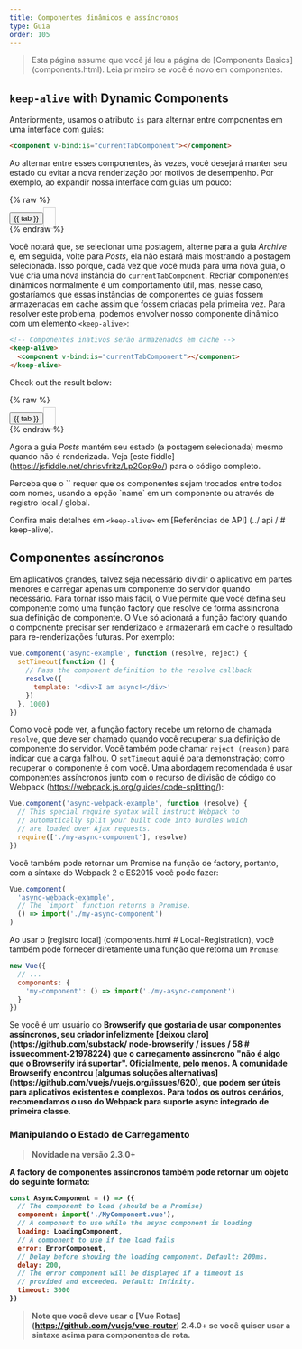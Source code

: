 ```yaml
---
title: Componentes dinâmicos e assíncronos
type: Guia
order: 105
---
```


> Esta página assume que você já leu a página de [Components Basics] (components.html). Leia primeiro se você é novo em componentes.

## `keep-alive` with Dynamic Components

Anteriormente, usamos o atributo `is` para alternar entre componentes em uma interface com guias:

```html
<component v-bind:is="currentTabComponent"></component>
```

Ao alternar entre esses componentes, às vezes, você desejará manter seu estado ou evitar a nova renderização por motivos de desempenho. Por exemplo, ao expandir nossa interface com guias um pouco:

{% raw %}
<div id="dynamic-component-demo" class="demo">
  <button
    v-for="tab in tabs"
    v-bind:key="tab"
    v-bind:class="['dynamic-component-demo-tab-button', { 'dynamic-component-demo-active': currentTab === tab }]"
    v-on:click="currentTab = tab"
  >{{ tab }}</button>
  <component
    v-bind:is="currentTabComponent"
    class="dynamic-component-demo-tab"
  ></component>
</div>
<script>
Vue.component('tab-posts', {
  data: function () {
    return {
      posts: [
        {
          id: 1,
          title: 'Cat Ipsum',
          content: '<p>Dont wait for the storm to pass, dance in the rain kick up litter decide to want nothing to do with my owner today demand to be let outside at once, and expect owner to wait for me as i think about it cat cat moo moo lick ears lick paws so make meme, make cute face but lick the other cats. Kitty poochy chase imaginary bugs, but stand in front of the computer screen. Sweet beast cat dog hate mouse eat string barf pillow no baths hate everything stare at guinea pigs. My left donut is missing, as is my right loved it, hated it, loved it, hated it scoot butt on the rug cat not kitten around</p>'
        },
        {
          id: 2,
          title: 'Hipster Ipsum',
          content: '<p>Bushwick blue bottle scenester helvetica ugh, meh four loko. Put a bird on it lumbersexual franzen shabby chic, street art knausgaard trust fund shaman scenester live-edge mixtape taxidermy viral yuccie succulents. Keytar poke bicycle rights, crucifix street art neutra air plant PBR&B hoodie plaid venmo. Tilde swag art party fanny pack vinyl letterpress venmo jean shorts offal mumblecore. Vice blog gentrify mlkshk tattooed occupy snackwave, hoodie craft beer next level migas 8-bit chartreuse. Trust fund food truck drinking vinegar gochujang.</p>'
        },
        {
          id: 3,
          title: 'Cupcake Ipsum',
          content: '<p>Icing dessert soufflé lollipop chocolate bar sweet tart cake chupa chups. Soufflé marzipan jelly beans croissant toffee marzipan cupcake icing fruitcake. Muffin cake pudding soufflé wafer jelly bear claw sesame snaps marshmallow. Marzipan soufflé croissant lemon drops gingerbread sugar plum lemon drops apple pie gummies. Sweet roll donut oat cake toffee cake. Liquorice candy macaroon toffee cookie marzipan.</p>'
        }
      ],
      selectedPost: null
    }
  },
  template: '\
    <div class="dynamic-component-demo-posts-tab">\
      <ul class="dynamic-component-demo-posts-sidebar">\
        <li\
          v-for="post in posts"\
          v-bind:key="post.id"\
          v-bind:class="{ \'dynamic-component-demo-active\': post === selectedPost }"\
          v-on:click="selectedPost = post"\
        >\
          {{ post.title }}\
        </li>\
      </ul>\
      <div class="dynamic-component-demo-post-container">\
        <div \
          v-if="selectedPost"\
          class="dynamic-component-demo-post"\
        >\
          <h3>{{ selectedPost.title }}</h3>\
          <div v-html="selectedPost.content"></div>\
        </div>\
        <strong v-else>\
          Clique no título de um blog à esquerda para visualizá-lo.\
        </strong>\
      </div>\
    </div>\
  '
})
Vue.component('tab-archive', {
  template: '<div>Archive component</div>'
})
new Vue({
  el: '#dynamic-component-demo',
  data: {
    currentTab: 'Posts',
    tabs: ['Posts', 'Archive']
  },
  computed: {
    currentTabComponent: function () {
      return 'tab-' + this.currentTab.toLowerCase()
    }
  }
})
</script>
<style>
.dynamic-component-demo-tab-button {
  padding: 6px 10px;
  border-top-left-radius: 3px;
  border-top-right-radius: 3px;
  border: 1px solid #ccc;
  cursor: pointer;
  background: #f0f0f0;
  margin-bottom: -1px;
  margin-right: -1px;
}
.dynamic-component-demo-tab-button:hover {
  background: #e0e0e0;
}
.dynamic-component-demo-tab-button.dynamic-component-demo-active {
  background: #e0e0e0;
}
.dynamic-component-demo-tab {
  border: 1px solid #ccc;
  padding: 10px;
}
.dynamic-component-demo-posts-tab {
  display: flex;
}
.dynamic-component-demo-posts-sidebar {
  max-width: 40vw;
  margin: 0 !important;
  padding: 0 10px 0 0 !important;
  list-style-type: none;
  border-right: 1px solid #ccc;
}
.dynamic-component-demo-posts-sidebar li {
  white-space: nowrap;
  text-overflow: ellipsis;
  overflow: hidden;
  cursor: pointer;
}
.dynamic-component-demo-posts-sidebar li:hover {
  background: #eee;
}
.dynamic-component-demo-posts-sidebar li.dynamic-component-demo-active {
  background: lightblue;
}
.dynamic-component-demo-post-container {
  padding-left: 10px;
}
.dynamic-component-demo-post > :first-child {
  margin-top: 0 !important;
  padding-top: 0 !important;
}
</style>
{% endraw %}

Você notará que, se selecionar uma postagem, alterne para a guia _Archive_ e, em seguida, volte para _Posts_, ela não estará mais mostrando a postagem selecionada. Isso porque, cada vez que você muda para uma nova guia, o Vue cria uma nova instância do `currentTabComponent`.
Recriar componentes dinâmicos normalmente é um comportamento útil, mas, nesse caso, gostaríamos que essas instâncias de componentes de guias fossem armazenadas em cache assim que fossem criadas pela primeira vez. Para resolver este problema, podemos envolver nosso componente dinâmico com um elemento `<keep-alive>`:

``` html
<!-- Componentes inativos serão armazenados em cache -->
<keep-alive>
  <component v-bind:is="currentTabComponent"></component>
</keep-alive>
```

Check out the result below:

{% raw %}
<div id="dynamic-component-keep-alive-demo" class="demo">
  <button
    v-for="tab in tabs"
    v-bind:key="tab"
    v-bind:class="['dynamic-component-demo-tab-button', { 'dynamic-component-demo-active': currentTab === tab }]"
    v-on:click="currentTab = tab"
  >{{ tab }}</button>
  <keep-alive>
    <component
      v-bind:is="currentTabComponent"
      class="dynamic-component-demo-tab"
    ></component>
  </keep-alive>
</div>
<script>
new Vue({
  el: '#dynamic-component-keep-alive-demo',
  data: {
    currentTab: 'Posts',
    tabs: ['Posts', 'Archive']
  },
  computed: {
    currentTabComponent: function () {
      return 'tab-' + this.currentTab.toLowerCase()
    }
  }
})
</script>
{% endraw %}

Agora a guia _Posts_ mantém seu estado (a postagem selecionada) mesmo quando não é renderizada. Veja [este fiddle] (https://jsfiddle.net/chrisvfritz/Lp20op9o/) para o código completo.
<p class="tip">Perceba que o `<keep-alive>` requer que os componentes sejam trocados entre todos com nomes, usando a opção `name` em um componente ou através de registro local / global.</p>

Confira mais detalhes em `<keep-alive>` em [Referências de API] (../ api / # keep-alive).

## Componentes assíncronos

Em aplicativos grandes, talvez seja necessário dividir o aplicativo em partes menores e carregar apenas um componente do servidor quando necessário. Para tornar isso mais fácil, o Vue permite que você defina seu componente como uma função factory que resolve de forma assíncrona sua definição de componente. O Vue só acionará a função factory quando o componente precisar ser renderizado e armazenará em cache o resultado para re-renderizações futuras. Por exemplo:

``` js
Vue.component('async-example', function (resolve, reject) {
  setTimeout(function () {
    // Pass the component definition to the resolve callback
    resolve({
      template: '<div>I am async!</div>'
    })
  }, 1000)
})
```

Como você pode ver, a função factory recebe um retorno de chamada `resolve`, que deve ser chamado quando você recuperar sua definição de componente do servidor. Você também pode chamar `reject (reason)` para indicar que a carga falhou. O `setTimeout` aqui é para demonstração; como recuperar o componente é com você. Uma abordagem recomendada é usar componentes assíncronos junto com o recurso de divisão de código do Webpack (https://webpack.js.org/guides/code-splitting/):

``` js
Vue.component('async-webpack-example', function (resolve) {
  // This special require syntax will instruct Webpack to
  // automatically split your built code into bundles which
  // are loaded over Ajax requests.
  require(['./my-async-component'], resolve)
})
```

Você também pode retornar um Promise na função de factory, portanto, com a sintaxe do Webpack 2 e ES2015 você pode fazer:

``` js
Vue.component(
  'async-webpack-example',
  // The `import` function returns a Promise.
  () => import('./my-async-component')
)
```

Ao usar o [registro local] (components.html # Local-Registration), você também pode fornecer diretamente uma função que retorna um `Promise`:

``` js
new Vue({
  // ...
  components: {
    'my-component': () => import('./my-async-component')
  }
})
```

<p class = "tip"> Se você é um usuário do <strong> Browserify </ strong> que gostaria de usar componentes assíncronos, seu criador infelizmente [deixou claro] (https://github.com/substack/ node-browserify / issues / 58 # issuecomment-21978224) que o carregamento assíncrono "não é algo que o Browserify irá suportar". Oficialmente, pelo menos. A comunidade Browserify encontrou [algumas soluções alternativas] (https://github.com/vuejs/vuejs.org/issues/620), que podem ser úteis para aplicativos existentes e complexos. Para todos os outros cenários, recomendamos o uso do Webpack para suporte async integrado de primeira classe. </p>

### Manipulando o Estado de Carregamento

> Novidade na versão 2.3.0+

A factory de componentes assíncronos também pode retornar um objeto do seguinte formato:

``` js
const AsyncComponent = () => ({
  // The component to load (should be a Promise)
  component: import('./MyComponent.vue'),
  // A component to use while the async component is loading
  loading: LoadingComponent,
  // A component to use if the load fails
  error: ErrorComponent,
  // Delay before showing the loading component. Default: 200ms.
  delay: 200,
  // The error component will be displayed if a timeout is
  // provided and exceeded. Default: Infinity.
  timeout: 3000
})
```

>Note que você deve usar o [Vue Rotas] (https://github.com/vuejs/vue-router) 2.4.0+ se você quiser usar a sintaxe acima para componentes de rota.
